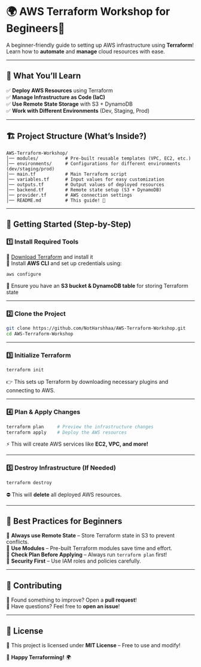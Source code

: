 # 🌍 **AWS Terraform Workshop for Begineers**🚀  

A beginner-friendly guide to setting up AWS infrastructure using **Terraform**! Learn how to **automate** and **manage** cloud resources with ease.  

---

## 📌 **What You’ll Learn**  

✅ **Deploy AWS Resources** using Terraform  
✅ **Manage Infrastructure as Code (IaC)**  
✅ **Use Remote State Storage** with S3 + DynamoDB  
✅ **Work with Different Environments** (Dev, Staging, Prod)  

---

## 🏗️ **Project Structure (What’s Inside?)**  

```tree
AWS-Terraform-Workshop/
│── modules/          # Pre-built reusable templates (VPC, EC2, etc.)
│── environments/     # Configurations for different environments (dev/staging/prod)
│── main.tf           # Main Terraform script
│── variables.tf      # Input values for easy customization
│── outputs.tf        # Output values of deployed resources
│── backend.tf        # Remote state setup (S3 + DynamoDB)
│── provider.tf       # AWS connection settings
│── README.md         # This guide! 📖
```

---

## 🚀 **Getting Started (Step-by-Step)**  

### **1️⃣ Install Required Tools**  

🔹 [Download Terraform](https://developer.hashicorp.com/terraform/downloads) and install it  
🔹 Install **AWS CLI** and set up credentials using:  

```sh
aws configure
```

🔹 Ensure you have an **S3 bucket & DynamoDB table** for storing Terraform state  

---

### **2️⃣ Clone the Project**  

```sh
git clone https://github.com/NotHarshhaa/AWS-Terraform-Workshop.git
cd AWS-Terraform-Workshop
```

---

### **3️⃣ Initialize Terraform**  

```sh
terraform init
```

👉 This sets up Terraform by downloading necessary plugins and connecting to AWS.

---

### **4️⃣ Plan & Apply Changes**  

```sh
terraform plan     # Preview the infrastructure changes
terraform apply    # Deploy the AWS resources
```

⚡ This will create AWS services like **EC2, VPC, and more!**

---

### **5️⃣ Destroy Infrastructure (If Needed)**  

```sh
terraform destroy
```

⛔ This will **delete** all deployed AWS resources.

---

## 📝 **Best Practices for Beginners**  

🔹 **Always use Remote State** – Store Terraform state in S3 to prevent conflicts.  
🔹 **Use Modules** – Pre-built Terraform modules save time and effort.  
🔹 **Check Plan Before Applying** – Always run `terraform plan` first!  
🔹 **Security First** – Use IAM roles and policies carefully.  

---

## 🤝 **Contributing**  

🔹 Found something to improve? Open a **pull request**!  
🔹 Have questions? Feel free to **open an issue**!  

---

## 📜 **License**  

📝 This project is licensed under **MIT License** – Free to use and modify!  

🚀 **Happy Terraforming!** 🌍
